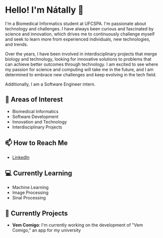 # Hello! I'm Nátally 👋

I'm a Biomedical Informatics student at UFCSPA. I'm passionate about technology and challenges. I have always been curious and fascinated by science and innovation, which drives me to continuously challenge myself and seek to learn more from experienced individuals, new technologies, and trends.

Over the years, I have been involved in interdisciplinary projects that merge biology and technology, looking for innovative solutions to problems that can achieve better outcomes through technology. I am excited to see where my passion for science and computing will take me in the future, and I am determined to embrace new challenges and keep evolving in the tech field.

Additionally, I am a Software Engineer intern.

## 🧠 Areas of Interest

- Biomedical Informatics
- Software Development
- Innovation and Technology
- Interdisciplinary Projects

## 📫 How to Reach Me

- [LinkedIn](https://www.linkedin.com/in/natallymartins)

## 💻 Currently Learning

- Machine Learning
- Image Processing
- Sinal Processing

## 🚀 Currently Projects
- **Vem Comigo**: I'm currently working on the development of "Vem Comigo," an app for my university


